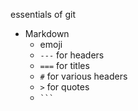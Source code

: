 essentials of git

* Markdown
  * emoji
  * `---` for headers
  * `===` for titles
  * `#` for various headers
  * `>` for quotes
  * ` ``` `
